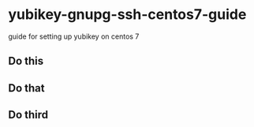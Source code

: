 # yubikey-gnupg-ssh-centos7-guide
guide for setting up yubikey on centos 7

## Do this

## Do that

## Do third
